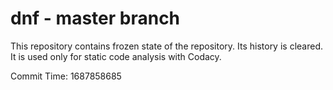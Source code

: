 # dnf - master branch

This repository contains frozen state of the repository.
Its history is cleared. It is used only for static code
analysis with Codacy.

Commit Time: 1687858685